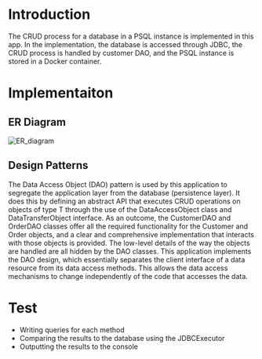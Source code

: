 # Introduction
The CRUD process for a database in a PSQL instance is implemented in this app. In the implementation, the database is accessed through JDBC, the CRUD process is handled by customer DAO, and the PSQL instance is stored in a Docker container.

# Implementaiton
## ER Diagram
![ER_diagram](https://user-images.githubusercontent.com/54780945/187825647-da35bf64-984a-471a-b414-bb8f1f7bbb43.png)

## Design Patterns
The Data Access Object (DAO) pattern is used by this application to segregate the application layer from the database (persistence layer). It does this by defining an abstract API that executes CRUD operations on objects of type T through the use of the DataAccessObject class and DataTransferObject interface. As an outcome, the CustomerDAO and OrderDAO classes offer all the required functionality for the Customer and Order objects, and a clear and comprehensive implementation that interacts with those objects is provided. The low-level details of the way the objects are handled are all hidden by the DAO classes. This application implements the DAO design, which essentially separates the client interface of a data resource from its data access methods. This allows the data access mechanisms to change independently of the code that accesses the data.

# Test
- Writing queries for each method
- Comparing the results to the database using the JDBCExecutor
- Outputting the results to the console
